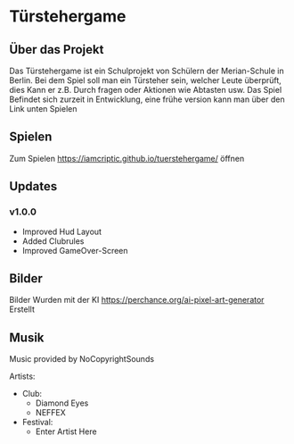 # Türstehergame

## Über das Projekt

Das Türstehergame ist ein Schulprojekt von Schülern der Merian-Schule in Berlin. Bei dem Spiel soll man ein Türsteher sein, welcher Leute überprüft, dies Kann er z.B. Durch fragen oder Aktionen wie Abtasten usw. Das Spiel Befindet sich zurzeit in Entwicklung, eine frühe version kann man über den Link unten Spielen

## Spielen

Zum Spielen https://iamcriptic.github.io/tuerstehergame/ öffnen

## Updates
### v1.0.0
  - Improved Hud Layout
  - Added Clubrules
  - Improved GameOver-Screen

## Bilder
Bilder Wurden mit der KI https://perchance.org/ai-pixel-art-generator  Erstellt

## Musik
Music provided by NoCopyrightSounds

Artists:
  - Club:
    - Diamond Eyes
    - NEFFEX
  - Festival:
    - Enter Artist Here
